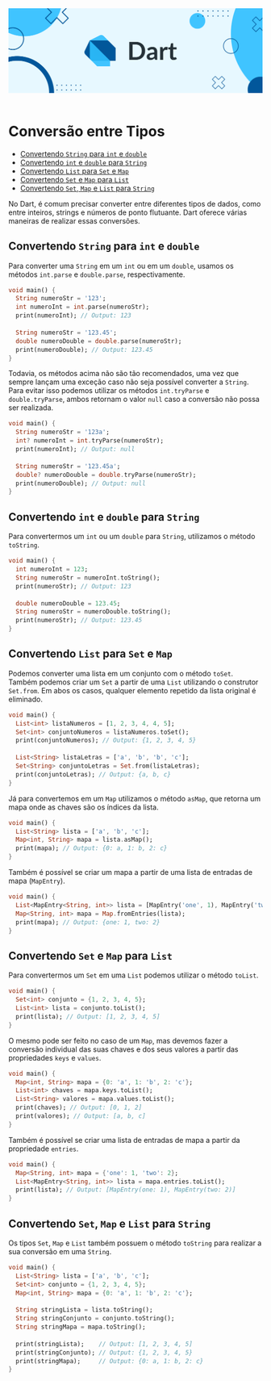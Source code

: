 <div align="center">
  <a href="https://github.com/joseferreira-dev/my-study-notes/tree/main/dart"><img src="../../banner_dart.png"></a>
</div>
<br>

# Conversão entre Tipos

- [Convertendo `String` para `int` e `double`](#convertendo-string-para-int-e-double)
- [Convertendo `int` e `double` para `String`](#convertendo-int-e-double-para-string)
- [Convertendo `List` para `Set` e `Map`](#convertendo-list-para-set-e-map)
- [Convertendo `Set` e `Map` para `List`](#convertendo-set-e-map-para-list)
- [Convertendo `Set`, `Map` e `List` para `String`](#convertendo-set-map-e-list-para-string)

No Dart, é comum precisar converter entre diferentes tipos de dados, como entre inteiros, strings e números de ponto flutuante. Dart oferece várias maneiras de realizar essas conversões.

## Convertendo `String` para `int` e `double`

Para converter uma `String` em um `int` ou em um `double`, usamos os métodos `int.parse` e `double.parse`, respectivamente.

```dart
void main() {
  String numeroStr = '123';
  int numeroInt = int.parse(numeroStr);
  print(numeroInt); // Output: 123

  String numeroStr = '123.45';
  double numeroDouble = double.parse(numeroStr);
  print(numeroDouble); // Output: 123.45
}
```

Todavia, os métodos acima não são tão recomendados, uma vez que sempre lançam uma exceção caso não seja possível converter a `String`. Para evitar isso podemos utilizar os métodos `int.tryParse` e `double.tryParse`, ambos retornam o valor `null` caso a conversão não possa ser realizada.

```dart
void main() {
  String numeroStr = '123a';
  int? numeroInt = int.tryParse(numeroStr);
  print(numeroInt); // Output: null

  String numeroStr = '123.45a';
  double? numeroDouble = double.tryParse(numeroStr);
  print(numeroDouble); // Output: null
}
```

## Convertendo `int` e `double` para `String`

Para convertermos um `int` ou um `double` para `String`, utilizamos o método `toString`.

```dart
void main() {
  int numeroInt = 123;
  String numeroStr = numeroInt.toString();
  print(numeroStr); // Output: 123

  double numeroDouble = 123.45;
  String numeroStr = numeroDouble.toString();
  print(numeroStr); // Output: 123.45
}
```

## Convertendo `List` para `Set` e `Map`

Podemos converter uma lista em um conjunto com o método `toSet`. Também podemos criar um `Set` a partir de uma `List` utilizando o construtor `Set.from`. Em abos os casos, qualquer elemento repetido da lista original é eliminado.

```dart
void main() {
  List<int> listaNumeros = [1, 2, 3, 4, 4, 5];
  Set<int> conjuntoNumeros = listaNumeros.toSet();
  print(conjuntoNumeros); // Output: {1, 2, 3, 4, 5}
  
  List<String> listaLetras = ['a', 'b', 'b', 'c'];
  Set<String> conjuntoLetras = Set.from(listaLetras);
  print(conjuntoLetras); // Output: {a, b, c}
}
```

Já para convertemos em um `Map` utilizamos o método `asMap`, que retorna um mapa onde as chaves são os índices da lista.

```dart
void main() {
  List<String> lista = ['a', 'b', 'c'];
  Map<int, String> mapa = lista.asMap();
  print(mapa); // Output: {0: a, 1: b, 2: c}
}
```

Também é possível se criar um mapa a partir de uma lista de entradas de mapa (`MapEntry`).

```dart
void main() {
  List<MapEntry<String, int>> lista = [MapEntry('one', 1), MapEntry('two', 2)];
  Map<String, int> mapa = Map.fromEntries(lista);
  print(mapa); // Output: {one: 1, two: 2}
}
```

## Convertendo `Set` e `Map` para `List`

Para convertermos um `Set` em uma `List` podemos utilizar o método `toList`.

```dart
void main() {
  Set<int> conjunto = {1, 2, 3, 4, 5};
  List<int> lista = conjunto.toList();
  print(lista); // Output: [1, 2, 3, 4, 5]
}
```

O mesmo pode ser feito no caso de um `Map`, mas devemos fazer a conversão individual das suas chaves e dos seus valores a partir das propriedades `keys` e `values`.

```dart
void main() {
  Map<int, String> mapa = {0: 'a', 1: 'b', 2: 'c'};
  List<int> chaves = mapa.keys.toList();
  List<String> valores = mapa.values.toList();
  print(chaves); // Output: [0, 1, 2]
  print(valores); // Output: [a, b, c]
}
```

Também é possível se criar uma lista de entradas de mapa a partir da propriedade `entries`.

```dart
void main() {
  Map<String, int> mapa = {'one': 1, 'two': 2};
  List<MapEntry<String, int>> lista = mapa.entries.toList();
  print(lista); // Output: [MapEntry(one: 1), MapEntry(two: 2)]
}
```

## Convertendo `Set`, `Map` e `List` para `String`

Os tipos `Set`, `Map` e `List` também possuem o método `toString` para realizar a sua conversão em uma `String`.

```dart
void main() {
  List<String> lista = ['a', 'b', 'c'];
  Set<int> conjunto = {1, 2, 3, 4, 5};
  Map<int, String> mapa = {0: 'a', 1: 'b', 2: 'c'};
  
  String stringLista = lista.toString();
  String stringConjunto = conjunto.toString();
  String stringMapa = mapa.toString();
  
  print(stringLista);    // Output: [1, 2, 3, 4, 5]
  print(stringConjunto); // Output: {1, 2, 3, 4, 5}
  print(stringMapa);     // Output: {0: a, 1: b, 2: c}
}
```
